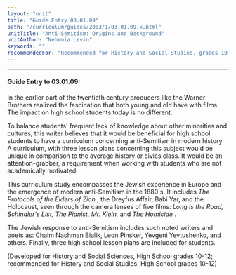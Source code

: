 ```yaml
---
layout: "unit"
title: "Guide Entry 03.01.09"
path: "/curriculum/guides/2003/1/03.01.09.x.html"
unitTitle: "Anti-Semitism: Origins and Background"
unitAuthor: "Nehemia Levin"
keywords: ""
recommendedFor: "Recommended for History and Social Studies, grades 10-12."
---
```

<body>
<hr/>
<h4>
Guide Entry to 03.01.09:
</h4>
<p>
In the earlier part of the twentieth century producers like the Warner Brothers realized the fascination that both young and old have with films.  The impact on high school students today is no different.
</p>
<p>
To balance students' frequent lack of knowledge about other minorities and cultures, this writer believes that it would be beneficial for high school students to have a curriculum concerning anti-Semitism in modern history.  A curriculum, with three lesson plans concerning this subject would be unique in comparison to the average history or civics class. It would be an attention-grabber, a requirement when working with students who are not academically motivated.
</p>
<p>
This curriculum study encompasses the Jewish experience in Europe and the emergence of modern anti-Semitism in the 1880's.  It includes
<i>
The Protocols of the Elders of Zion
</i>
, the Dreyfus Affair, Babi Yar, and the Holocaust, seen through the camera lenses of five films:
<i>
Long is the Road, Schindler's List, The Pianist, Mr. Klein,
</i>
and
<i>
The Homicide
</i>
.
</p>
<p>
The Jewish response to anti-Semitism includes such noted writers and poets as: Chaim Nachman Bialik, Leon Pinsker, Yevgeni Yevtushenko, and others.  Finally, three high school lesson plans are included for students.
</p>
<p>
(Developed for History and Social Sciences, High School grades 10-12; recommended for History and Social Studies, High School grades 10-12)
</p>
</body>
